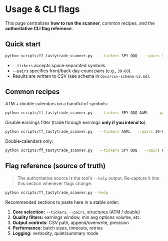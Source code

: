 # Usage & CLI flags

This page centralizes **how to run the scanner**, common recipes, and the **authoritative CLI flag reference**.

## Quick start

```bash
python scripts/ff_tastytrade_scanner.py   --tickers SPY QQQ   --pairs 30-60   --out results/scan.csv
```

- `--tickers` accepts space‑separated symbols.
- `--pairs` specifies front/back day‑count pairs (e.g., `30-60`).
- Results are written to CSV (see schema in `docs/csv-schema-v3.md`).

## Common recipes

ATM + double calendars on a handful of symbols:
```bash
python scripts/ff_tastytrade_scanner.py   --tickers SPY QQQ AAPL   --pairs 30-60 30-90 60-90   --out results/scan.csv
```

Disable earnings filter (trade through earnings **only if you intend to**):
```bash
python scripts/ff_tastytrade_scanner.py   --tickers AAPL   --pairs 30-90   --allow-earnings   --out results/aapl.csv
```

Double‑calendars only:
```bash
python scripts/ff_tastytrade_scanner.py   --tickers SPY QQQ   --pairs 60-90   --double-cal-only   --out results/dbl.csv
```

## Flag reference (source of truth)

> The authoritative source is the tool’s `--help` output. Re‑capture it into this section whenever flags change.

```bash
python scripts/ff_tastytrade_scanner.py --help
```

Recommended sections to paste here in a stable order:
1. **Core selection:** `--tickers`, `--pairs`, structures (ATM / double)
2. **Quality filters:** earnings window, min avg options volume, etc.
3. **Output controls:** CSV path, append/overwrite, precision
4. **Performance:** batch sizes, timeouts, retries
5. **Logging:** verbosity, quiet/summary mode
